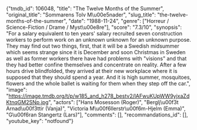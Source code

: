 {"tmdb_id": 106048, "title": "The Twelve Months of the Summer", "original_title": "Sommarens Tolv M\u00e5nader", "slug_title": "the-twelve-months-of-the-summer", "date": "1988-11-24", "genre": ["Horreur / Science-Fiction / Drame / Myst\u00e8re"], "score": "7.3/10", "synopsis": "For a salary equivalent to ten years' salary recruited seven construction workers to perform work on an unknown unknown for an unknown purpose. They may find out two things, first, that it will be a Swedish midsummer which seems strange since it is December and soon Christmas in Sweden as well as former workers there have had problems with \"visions\" and that they had better confine themselves and concentrate on reality. After a few hours drive blindfolded, they arrived at their new workplace where it is supposed that they should spend a year. And it is high summer, mosquitoes, flowers and the whole ballet is waiting for them when they step off the car.", "image": "https://image.tmdb.org/t/p/w185_and_h278_bestv2/lAFwuKUpWW9yjxaZdKtnqGM2SNp.jpg", "actors": ["Hans Mosesson (Roger)", "Berglj\u00f3t Arnad\u00f3ttir (Vanja)", "Victoria M\u00f6llerstr\u00f6m-Hjelm (Emma)", "G\u00f6ran Stangertz (Lars)"], "comments": [], "recommandations_id": [], "youtube_key": "notfound"}